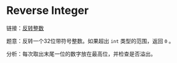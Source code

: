 # Reverse Integer

链接：[反转整数](https://leetcode-cn.com/problems/reverse-integer/description/)

题意：反转一个32位带符号整数。如果超出 `int` 类型的范围，返回 `0` 。

分析：每次取出末尾一位的数字放在最高位，并检查是否溢出。